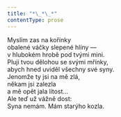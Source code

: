 ```yaml
---
title: "*\_*\_*"
contentType: prose
---
```


<section>

Myslím zas na kořínky  
obalené váčky slepené hlíny —  
v hlubokém hrobě pod tvými mini.  
Pluji tvou dělohou se svými mřínky,  
abych hned uviděl všechny své syny.  
Jenomže ty jsi na mě zlá,  
někam jsi zalezla  
a mě opět jala lítost…  
Ale teď už vážně dost:  
Syna nemám. Mám starýho kozla.

</section>
